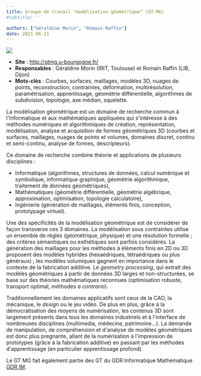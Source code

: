 ```yaml
---
title: Groupe de travail "modélisation géométrique" (GT-MG)
#subtitle: ''

authors: ["Géraldine Morin", "Romain Raffin"]
date: 2021-06-21
---
```


![](logo-gt-mg.png)

* **Site** : http://gtmg.u-bourgogne.fr/
* **Responsables** : Géraldine Morin (IRIT, Toulouse) et Romain Raffin (LIB, Dijon)
* **Mots-clés** : Courbes, surfaces, maillages, modèles 3D, nuages de points, reconstruction, contraintes, déformation, multirésolution, paramétrisation, apprentissage, géométrie différentielle, algorithmes de subdivision, topologie, axe médian, squelette.

La modélisation géométrique est un domaine de recherche commun à l'informatique et aux mathématiques appliquées qui s'intéresse à des méthodes numériques et algorithmiques de création, représentation, modélisation, analyse et acquisition de formes géométriques 3D (courbes et surfaces, maillages, nuages de points et volumes, domaines discret, continu et semi-continu, analyse de formes, descripteurs).

Ce domaine de recherche combine théorie et applications de plusieurs disciplines :
- Informatique (algorithmes, structures de données, calcul numérique et symbolique, informatique graphique, géométrie algorithmique, traitement de données géométriques),
- Mathématiques (géométrie différentielle, géométrie algébrique, approximation, optimisation, topologie calculatoire),
- Ingénierie (génération de maillages, éléments finis, conception, prototypage virtuel).

Une des spécificités de la modélisation géométrique est de considérer de façon transverse ces 3 domaines. La modélisation sous contraintes utilise un ensemble de règles (géométrique, physique) et une résolution formelle ; des critères sémantiques ou esthétiques sont parfois considérés. La génération des maillages pour les méthodes à éléments finis en 2D ou 3D  proposent des modèles hybrides (hexaédriques, tétraédriques ou plus généraux) ; les modèles volumiques gagnent en importance dans le contexte de la fabrication additive. Le *geometry processing*, qui extrait des modèles géométriques à partir de données 3D larges et non-structurées, se base sur des théories mathématiques reconnues (optimisation robuste, transport optimal, méthodes *a contrario*).

Traditionnellement les domaines applicatifs sont ceux de la CAO, la mécanique, le *design* ou le jeu vidéo. De plus en plus, grâce à la démocratisation des moyens de numérisation, les contenus 3D sont largement présents dans tous les domaines industriels et à l'interface de nombreuses disciplines (multimedia, médecine, patrimoine...). La demande de manipulation, de compréhension et d'analyse de modèles géométriques est donc plus pregnante, allant de la numérisation à l'impression de prototypes (grâce à la fabrication additive) en passant par les méthodes d'apprentissage (en particulier apprentissage profond).

Le GT MG fait également partie des GT du GDR Informatique Mathématique [GDR IM](https://www.gdr-im.fr/).
